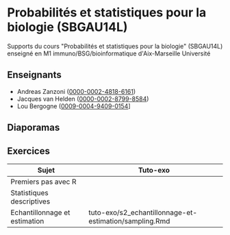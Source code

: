 # Probabilités et statistiques pour la biologie (SBGAU14L)

Supports du cours "Probabilités et statistiques pour la biologie" (SBGAU14L) enseigné en M1 immuno/BSG/bioinformatique d'Aix-Marseille Université

## Enseignants

- Andreas Zanzoni ([0000-0002-4818-6161](https://orcid.org/0000-0002-4818-6161))
- Jacques van Helden ([0000-0002-8799-8584](https://orcid.org/0000-0002-8799-8584))
- Lou Bergogne ([0009-0004-9409-0154](https://orcid.org/0009-0004-9409-0154)]

## Diaporamas

## Exercices

| Sujet | Tuto-exo |
|--------------------------------|----------|
| Premiers pas avec R            |  |
| Statistiques descriptives      |  |
| Echantillonnage et estimation  | tuto-exo/s2_echantillonnage-et-estimation/sampling.Rmd |
